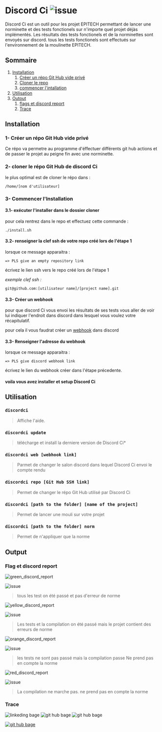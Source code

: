 
# Discord Ci ![issue](https://img.shields.io/github/issues/vavarier/install-discord-action?label=Discordci%20issue%27s&style=for-the-badge)

Discord Ci est un outil pour les projet EPITECH permettant de lancer une norminette et des tests fonctionels sur n'importe quel projet déjàs implémentés.
Les résultats des tests fonctionels et de la norminettes sont envoyés sur discord.
tous les tests fonctionels sont effectués sur l'environnement de la moulinette EPITECH.

## Sommaire

1. [Installation](#installation0)
	1. [Créer un répo Git Hub vide privé](#installation1)
	2. [Cloner le repo](#installation2)
	3. [commencer l'intallation](#installation3)
2. [Utilisation](#utilisation)
3. [Outout](#output)
    1. [flags et discord report](#output1)
    2. [Trace](#output2)

## Installation <a name="installation0"></a>

### 1- Créer un répo Git Hub vide privé <a name="installation1"></a>

Ce répo va permetre au programme d'éffectuer différents git hub actions et de passer le projet au peigne fin avec une norminette.

### 2- cloner le répo Git Hub de discord Ci <a name="installation2"></a>

le plus optimal est de cloner le répo dans :
```
/home/[nom d'utilisateur]
```

### 3- Commencer l'Installation <a name="installation3"></a>

#### 3.1- exécuter l'installer dans le dossier cloner

pour cela rentrez dans le repo et effectuez cette commande :
```bas
./install.sh
```

#### 3.2- renseigner la clef ssh de votre repo créé lors de l'étape 1

lorsque ce message apparaitra : 
```
=> PLS give an empty repository link
```
écrivez le lien ssh vers le repo créé lors de l'étape 1

_exemple_ _clef_ _ssh_ _:_

``git@github.com:[utilisateur name]/[project name].git``

#### 3.3- Créer un webhook

pour que discord Ci vous envoi les résultats de ses tests vous aller de voir lui indiquer l'endroit dans discord dans lesquel vous voulez votre récapitulatif.

pour cela il vous faudrat créer un [webhook](https://support.discord.com/hc/fr/articles/228383668-Utiliser-les-Webhooks) dans discord

#### 3.3- Renseigner l'adresse du webhook

lorsque ce message apparaitra : 
```
=> PLS give discord webhook link
```

écrivez le lien du webhook créer dans l'étape précedente.

#### voila vous avez installer et setup Discord Ci

## Utilisation <a name="utilisation"></a>

### ```discordci```

> Affiche l'aide.

### ```discordci update```

> télécharge et install la derniere version de Discord Ci*

### ```discordci web [webhook link]```

> Parmet de changer le salon discord dans lequel Discord Ci envoi le compte rendu

### ```discordci repo [Git Hub SSH link]```

> Permet de changer le répo Git Hub utilisé par Discord Ci

### ```discordci [path to the folder] [name of the project]```

> Permet de lancer une mouli sur votre projet

### ```discordci [path to the folder] norm```

> Permet de n'appliquer que la norme

## Output <a name="output"></a>

### Flag et discord report <a name="output1"></a>

![green_discord_report](https://github.com/ZiplEix/install-discord-action/blob/main/readme-src/green_discord_report_resized.png)

![issue](https://img.shields.io/badge/mouli-success-light--green?style=for-the-badge&logo=Cachet)
> tous les test on été passé et pas d'erreur de norme

![yellow_discord_report](https://github.com/ZiplEix/install-discord-action/blob/main/readme-src/yellow_discord_report_resized.png)

![issue](https://img.shields.io/badge/mouli-norm%20error-ffff00?style=for-the-badge&logo=Swagger)
> Les tests et la compilation on été passé mais le projet contient des erreurs de norme

![orange_discord_report](https://github.com/ZiplEix/install-discord-action/blob/main/readme-src/orange_discord_report_resized.png)

![issue](https://img.shields.io/badge/mouli-test%20error-ff7f00?style=for-the-badge&logo=Speedtest)
> les tests ne sont pas passé mais la compilation passe
> Ne prend pas en compte la norme

![red_discord_report](https://github.com/ZiplEix/install-discord-action/blob/main/readme-src/red_discord_report_resized.png)

![issue](https://img.shields.io/badge/mouli-build%20error-ff0000?style=for-the-badge&logo=ZeroMQ)
> La compilation ne marche pas.
> ne prend pas en compte la norme

### Trace <a name="output2"></a>

![linkeding bage](https://img.shields.io/badge/-linkedind-0A66C2?logo=linkedin&style=for-the-badge)
![git hub bage](https://img.shields.io/badge/-GitHub-181717?logo=GitHub&style=for-the-badge)
![git hub bage](https://img.shields.io/badge/-Mail-0078D4?logo=Microsoft-Outlook&style=for-the-badge)

[![git hub bage](https://img.shields.io/badge/-Mail-0078D4?logo=Microsoft-Outlook&style=for-the-badge)](https://outlook.office365.com/mail/inbox/id/AAQkADBlMWRmNGYyLTQ3N2MtNDNjNC04ZjUzLTJiNjdhMjA4ZGQ1NwAQAFE8SAxE6vZPq7Iz3olDxZc%3D)
